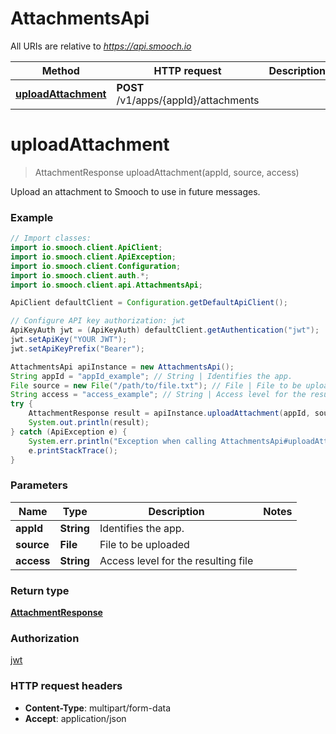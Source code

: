 # AttachmentsApi

All URIs are relative to *https://api.smooch.io*

Method | HTTP request | Description
------------- | ------------- | -------------
[**uploadAttachment**](AttachmentsApi.md#uploadAttachment) | **POST** /v1/apps/{appId}/attachments | 


<a name="uploadAttachment"></a>
# **uploadAttachment**
> AttachmentResponse uploadAttachment(appId, source, access)



Upload an attachment to Smooch to use in future messages.

### Example
```java
// Import classes:
import io.smooch.client.ApiClient;
import io.smooch.client.ApiException;
import io.smooch.client.Configuration;
import io.smooch.client.auth.*;
import io.smooch.client.api.AttachmentsApi;

ApiClient defaultClient = Configuration.getDefaultApiClient();

// Configure API key authorization: jwt
ApiKeyAuth jwt = (ApiKeyAuth) defaultClient.getAuthentication("jwt");
jwt.setApiKey("YOUR JWT");
jwt.setApiKeyPrefix("Bearer");

AttachmentsApi apiInstance = new AttachmentsApi();
String appId = "appId_example"; // String | Identifies the app.
File source = new File("/path/to/file.txt"); // File | File to be uploaded
String access = "access_example"; // String | Access level for the resulting file
try {
    AttachmentResponse result = apiInstance.uploadAttachment(appId, source, access);
    System.out.println(result);
} catch (ApiException e) {
    System.err.println("Exception when calling AttachmentsApi#uploadAttachment");
    e.printStackTrace();
}
```

### Parameters

Name | Type | Description  | Notes
------------- | ------------- | ------------- | -------------
 **appId** | **String**| Identifies the app. |
 **source** | **File**| File to be uploaded |
 **access** | **String**| Access level for the resulting file |

### Return type

[**AttachmentResponse**](AttachmentResponse.md)

### Authorization

[jwt](../README.md#jwt)

### HTTP request headers

 - **Content-Type**: multipart/form-data
 - **Accept**: application/json

